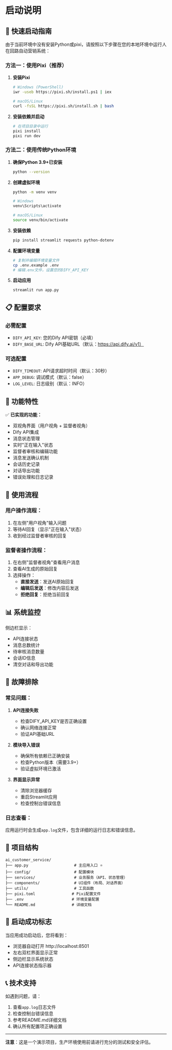 # 启动说明

## 🚀 快速启动指南

由于当前环境中没有安装Python或pixi，请按照以下步骤在您的本地环境中运行人在回路自动营销系统：

### 方法一：使用Pixi（推荐）

1. **安装Pixi**
   ```bash
   # Windows (PowerShell)
   iwr -useb https://pixi.sh/install.ps1 | iex
   
   # macOS/Linux
   curl -fsSL https://pixi.sh/install.sh | bash
   ```

2. **安装依赖并启动**
   ```bash
   # 在项目目录中运行
   pixi install
   pixi run dev
   ```

### 方法二：使用传统Python环境

1. **确保Python 3.9+已安装**
   ```bash
   python --version
   ```

2. **创建虚拟环境**
   ```bash
   python -m venv venv
   
   # Windows
   venv\Scripts\activate
   
   # macOS/Linux
   source venv/bin/activate
   ```

3. **安装依赖**
   ```bash
   pip install streamlit requests python-dotenv
   ```

4. **配置环境变量**
   ```bash
   # 复制并编辑环境变量文件
   cp .env.example .env
   # 编辑.env文件，设置您的DIFY_API_KEY
   ```

5. **启动应用**
   ```bash
   streamlit run app.py
   ```

## 📋 配置要求

### 必需配置
- `DIFY_API_KEY`: 您的Dify API密钥（必填）
- `DIFY_BASE_URL`: Dify API基础URL（默认：https://api.dify.ai/v1）

### 可选配置
- `DIFY_TIMEOUT`: API请求超时时间（默认：30秒）
- `APP_DEBUG`: 调试模式（默认：false）
- `LOG_LEVEL`: 日志级别（默认：INFO）

## 🎯 功能特性

✅ **已实现的功能：**
- 双视角界面（用户视角 + 监督者视角）
- Dify API集成
- 消息状态管理
- 实时"正在输入"状态
- 监督者审核和编辑功能
- 消息发送确认机制
- 会话历史记录
- 对话导出功能
- 错误处理和日志记录

## 🔧 使用流程

### 用户操作流程：
1. 在左侧"用户视角"输入问题
2. 等待AI回复（显示"正在输入"状态）
3. 收到经过监督者审核的回复

### 监督者操作流程：
1. 在右侧"监督者视角"查看用户消息
2. 查看AI生成的原始回复
3. 选择操作：
   - **直接发送**：发送AI原始回复
   - **编辑后发送**：修改内容后发送
   - **拒绝回复**：拒绝当前回复

## 📊 系统监控

侧边栏显示：
- API连接状态
- 消息总数统计
- 待审核消息数量
- 会话ID信息
- 清空对话和导出功能

## 🐛 故障排除

### 常见问题：

1. **API连接失败**
   - 检查DIFY_API_KEY是否正确设置
   - 确认网络连接正常
   - 验证API基础URL

2. **模块导入错误**
   - 确保所有依赖已正确安装
   - 检查Python版本（需要3.9+）
   - 验证虚拟环境已激活

3. **界面显示异常**
   - 清除浏览器缓存
   - 重启Streamlit应用
   - 检查控制台错误信息

### 日志查看：
应用运行时会生成`app.log`文件，包含详细的运行日志和错误信息。

## 📁 项目结构

```
ai_customer_service/
├── app.py                    # 主应用入口 ⭐
├── config/                   # 配置模块
├── services/                 # 业务服务（API、状态管理）
├── components/               # UI组件（布局、对话界面）
├── utils/                    # 工具函数
├── pixi.toml                # Pixi配置文件
├── .env                     # 环境变量配置
└── README.md                # 详细文档
```

## 🎉 启动成功标志

当应用成功启动后，您将看到：
- 浏览器自动打开 http://localhost:8501
- 左右双栏界面显示正常
- 侧边栏显示系统状态
- API连接状态指示器

## 📞 技术支持

如遇到问题，请：
1. 查看`app.log`日志文件
2. 检查控制台错误信息
3. 参考README.md详细文档
4. 确认所有配置项正确设置

---

**注意**：这是一个演示项目，生产环境使用前请进行充分的测试和安全评估。